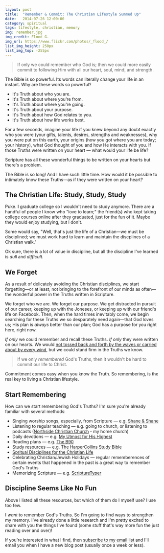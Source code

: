 ```yaml
---
layout: post
title:  "Remember & Commit: The Christian Lifestyle Summed Up"
date:   2014-07-26 12:00:00
category: spiritual
tags: lifestyle, christian, memory
img: remember.jpg
img_credit: Flood G.
img_url: https://www.flickr.com/photos/_flood_/
list_img_height: 250px
list_img_top: -255px
---
```


> If only we could remember who God is; then we could more easily commit to following Him with all our heart, soul, mind, and strength.

The Bible is so powerful. Its words can literally change your life in an instant. Why are these words so powerful?

- It's Truth about who you are.
- It's Truth about where you're from.
- It's Truth about where you're going.
- It's Truth about your purpose.
- It's Truth about how God relates to you.
- It's Truth about how life works best.

For a few seconds, imagine your life if you knew beyond any doubt exactly who you were (your gifts, talents, desires, strengths and weaknesses), why you were put on this earth, your origins (how you got where you are today; your history), what God thought of you and how He interacts with you. If those Truths were written on your heart — what would your life be life?

Scripture has all these wonderful things to be written on your hearts but there's a problem.

The Bible is so long! And I have such little time. How would it be possible to intimately know these Truths—as if they were written on your heart?

## The Christian Life: Study, Study, Study

Puke. I graduate college so I wouldn't need to study anymore. There are a handful of people I know who "love to learn;" the friend(s) who kept taking college courses online after they graduated, just for the fun of it. Maybe they would enjoy studying, but I don't.

Some would say, "Well, that's just the life of a Christian—we must be disciplined; we must work hard to learn and maintain the discplines of a Christian walk."

Ok sure, there is a lot of value in discipline, but all the discipline I've learned is _dull_ and _difficult_.

## We Forget

As a result of delicately avoiding the Christian disciplines, we start forgetting—or at least, not bringing to the forefront of our minds as often—the wonderful power in the Truths written in Scripture.

We forget who we are. We forget our purpose. We get distracted in pursuit of our career, keeping up with the Joneses, or keeping up with our friend's life on Facebook. Then, when the hard times inevitably come, we begin searching for these Truths we so desparately need again—that God loves us; His plan is _always_ better than our plan; God has a purpose for you right here, right now.

_If only_ we could remember and recall these Truths. _If only_ they were written on our hearts. We would [not tossed back and forth by the waves or carried about by every wind](http://bibleread.in/?psg=ephesians+4:14), but we could stand firm in the Truths we know.

> If we only _remembered_ God's Truths, then it wouldn't be hard to commit our life to Christ.

Commitment comes easy when you know the Truth. So remembering, is the real key to living a Christian lifestyle.

## Start Remembering

How can we start remembering God's Truths? I'm sure you're already familiar with several methods:

- Singing worship songs, especially, from Scripture — e.g. [Shane &amp; Shane](http://shaneandshane.com/)
- Listening to regular teaching — e.g. going to church, or listening to podcasts ([Northside Christian Church](http://northsideccpodcast.podbean.com/) - my home church)
- Daily devotions — e.g. [My Utmost for His Highest](http://www.amazon.com/Utmost-His-Highest-Updated-Edition-ebook/dp/B0049U4WA6)
- Reading plans — e.g. [The B90](http://scriptureawakening.com/b90/)
- Study resources — e.g. [The HarperCollins Study Bible](http://www.amazon.com/HarperCollins-Study-Bible-Student-Edition/dp/0060786841/ref=sr_1_1?ie=UTF8&qid=1405966290&sr=8-1&keywords=harpercollins+study+bible)
- [Spritual Disciplines for the Christian Life](http://www.amazon.com/Spiritual-Disciplines-Christian-Pilgrimage-Growth/dp/1576830276/ref=sr_1_1?ie=UTF8&qid=1405966731&sr=8-1&keywords=the+spiritual+disciplines)
- Celebrating Christian/Jewish Holidays — regular rememberences of certain events that happened in the past is a great way to remember God's Truths
- Memorizing Scripture — e.g. [ScriptureTyper](http://scripturetyper.com/)


## Discipline Seems Like No Fun

Above I listed all these resources, but which of them do I myself use? I use too few.

I _want_ to remember God's Truths. So I'm going to find ways to strengthen my memory. I've already done a little research and I'm pretty excited to share with you the things I've found (some stuff that's way more fun the just reading over and over)!

If you're interested in what I find, then [subscribe to my email list](http://eepurl.com/ZqIeT) and I'll email you when I have a new blog post (usually once a week or less).
